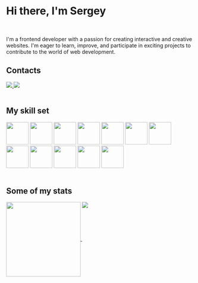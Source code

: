 <h1>Hi there, I'm Sergey</h1>
<br />

I'm a frontend developer with a passion for creating interactive and creative websites. I'm eager to learn, improve, and participate in exciting projects to contribute to the world of web development.

<h2>Contacts</h2>
<div>
  <a href="https://t.me/SergAsEnt" target="_blank" rel="noopener">
    <img src="https://img.shields.io/badge/-Telegram-090909?style=for-the-badge&logo=telegram&logoColor=27A0D9" />
  </a>
  <a href="mailto:sega12b@yandex.ru" target="_blank" rel="noopener">
    <img src="https://img.shields.io/badge/Email-D14836?style=for-the-badge&logo=maildotru&logoColor=white" />
  </a>
</div>

<br />

<h2>My skill set</h2>
<div>
  <img src="https://cdn.jsdelivr.net/gh/devicons/devicon/icons/html5/html5-plain-wordmark.svg" width="60" height="60" />
  <img src="https://cdn.jsdelivr.net/gh/devicons/devicon/icons/css3/css3-plain-wordmark.svg" width="60" height="60" />
  <img src="https://cdn.jsdelivr.net/gh/devicons/devicon/icons/javascript/javascript-original.svg" width="60" height="60" />
  <img src="https://cdn.jsdelivr.net/gh/devicons/devicon/icons/react/react-original-wordmark.svg" width="60" height="60" />
  <img src="https://cdn.jsdelivr.net/gh/devicons/devicon/icons/git/git-plain-wordmark.svg" width="60" height="60" />
  <img src="https://cdn.jsdelivr.net/gh/devicons/devicon/icons/webpack/webpack-plain-wordmark.svg" width="60" height="60" />
  <img src="https://cdn.jsdelivr.net/gh/devicons/devicon/icons/eslint/eslint-original-wordmark.svg" width="60" height="60" />
</div>
<div>
  <img src="https://cdn.jsdelivr.net/gh/devicons/devicon/icons/nodejs/nodejs-plain-wordmark.svg" width="60" height="60" />
  <img src="https://cdn.jsdelivr.net/gh/devicons/devicon/icons/express/express-original-wordmark.svg" width="60" height="60" />
  <img src="https://cdn.jsdelivr.net/gh/devicons/devicon/icons/mongodb/mongodb-plain-wordmark.svg" width="60" height="60" />
  <img src="https://cdn.jsdelivr.net/gh/devicons/devicon/icons/nginx/nginx-original.svg" width="60" height="60" />
  <img src="https://cdn.jsdelivr.net/gh/devicons/devicon/icons/bash/bash-original.svg" width="60" height="60" />
</div>
<br />

<h2>Some of my stats</h2>

<a href="https://github.com/anuraghazra/github-readme-stats">
  <img height=200 align="center" src="https://github-readme-stats.vercel.app/api?username=sergasent&show_icons=true&theme=holi&hide_title=true" />
</a>
<a href="https://github.com/anuraghazra/convoychat">
  <img align="top" src="https://github-readme-stats.vercel.app/api/top-langs/?username=sergasent&layout=compact&theme=holi&langs_count=8" />
</a>

<!--
**sergasent/sergasent** is a ✨ _special_ ✨ repository because its `README.md` (this file) appears on your GitHub profile.

Here are some ideas to get you started:

- 🌱 I’m currently learning ...
- 👯 I’m looking to collaborate on ...
- 🤔 I’m looking for help with ...
- 💬 Ask me about ...
- 📫 How to reach me: ...
- 😄 Pronouns: ...
- ⚡ Fun fact: ...
-->
